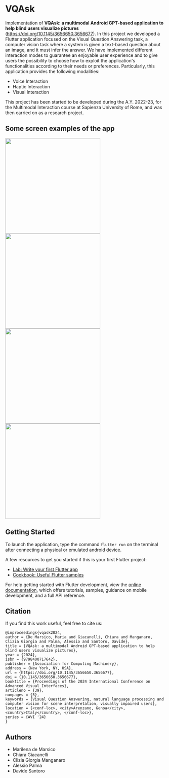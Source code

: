 # VQAsk
Implementation of **VQAsk: a multimodal Android GPT-based application to help blind users visualize pictures** (https://doi.org/10.1145/3656650.3656677).
In this project we developed a Flutter application focused on the Visual Question Answering task, a computer vision task where a system is given a text-based question about an image, and it must infer the answer.
We have implemented different interaction modes to guarantee an enjoyable user experience and to give users the possibility to choose how to exploit the application's functionalities according to their needs or preferences.
Particularly, this application provides the following modalities:
- Voice Interaction
- Haptic Interaction
- Visual Interaction
  
This project has been started to be developed during the A.Y. 2022-23, for the Multimodal Interaction course at Sapienza University of Rome, and was then carried on as a research project.

## Some screen examples of the app
<img src="https://imgur.com/MHqG48J.png" width="300"> <img src="https://imgur.com/KXOK4C6.png" width="300"> <img src="https://imgur.com/zFRPyEd.png" width="300"> <img src="https://imgur.com/Q4nZ9lf.png" width="300">

## Getting Started
To launch the application, type the command ```flutter run``` on the terminal after connecting a physical or emulated android device.

A few resources to get you started if this is your first Flutter project:

- [Lab: Write your first Flutter app](https://docs.flutter.dev/get-started/codelab)
- [Cookbook: Useful Flutter samples](https://docs.flutter.dev/cookbook)

For help getting started with Flutter development, view the
[online documentation](https://docs.flutter.dev/), which offers tutorials,
samples, guidance on mobile development, and a full API reference.

## Citation
If you find this work useful, feel free to cite us:
```
@inproceedings{vqask2024,
author = {De Marsico, Maria and Giacanelli, Chiara and Manganaro, Clizia Giorgia and Palma, Alessio and Santoro, Davide},
title = {VQAsk: a multimodal Android GPT-based application to help blind users visualize pictures},
year = {2024},
isbn = {9798400717642},
publisher = {Association for Computing Machinery},
address = {New York, NY, USA},
url = {https://doi.org/10.1145/3656650.3656677},
doi = {10.1145/3656650.3656677},
booktitle = {Proceedings of the 2024 International Conference on Advanced Visual Interfaces},
articleno = {39},
numpages = {5},
keywords = {Visual Question Answering, natural language processing and computer vision for scene interpretation, visually impaired users},
location = {<conf-loc>, <city>Arenzano, Genoa</city>, <country>Italy</country>, </conf-loc>},
series = {AVI '24}
}
```

## Authors
- Marilena de Marsico
- Chiara Giacanelli
- Clizia Giorgia Manganaro
- Alessio Palma
- Davide Santoro
